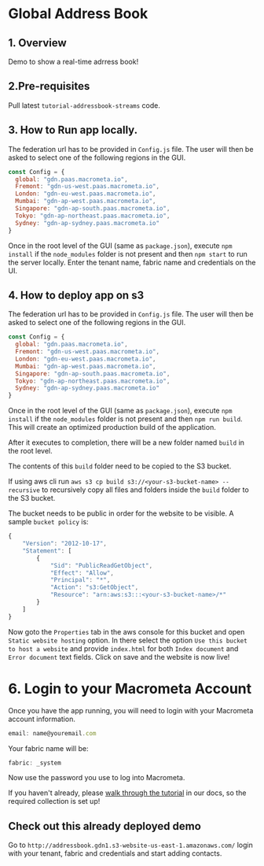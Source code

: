 # Global Address Book

## 1. Overview

Demo to show a real-time adrress book!


## 2.Pre-requisites

Pull latest `tutorial-addressbook-streams` code.


## 3. How to Run app locally.

The federation url has to be provided in `Config.js` file. The user will then be asked to select one of the following regions in the GUI.

```js
const Config = {
  global: "gdn.paas.macrometa.io",
  Fremont: "gdn-us-west.paas.macrometa.io",
  London: "gdn-eu-west.paas.macrometa.io",
  Mumbai: "gdn-ap-west.paas.macrometa.io",
  Singapore: "gdn-ap-south.paas.macrometa.io",
  Tokyo: "gdn-ap-northeast.paas.macrometa.io",
  Sydney: "gdn-ap-sydney.paas.macrometa.io"
}

```

Once in the root level of the GUI (same as `package.json`), execute `npm install` if the `node_modules` folder is not present and then `npm start` to run the server locally.
Enter the tenant name, fabric name and credentials on the UI.

## 4. How to deploy app on s3

The federation url has to be provided in `Config.js` file. The user will then be asked to select one of the following regions in the GUI.

```js
const Config = {
  global: "gdn.paas.macrometa.io",
  Fremont: "gdn-us-west.paas.macrometa.io",
  London: "gdn-eu-west.paas.macrometa.io",
  Mumbai: "gdn-ap-west.paas.macrometa.io",
  Singapore: "gdn-ap-south.paas.macrometa.io",
  Tokyo: "gdn-ap-northeast.paas.macrometa.io",
  Sydney: "gdn-ap-sydney.paas.macrometa.io"
}

```

Once in the root level of the GUI (same as `package.json`), execute `npm install` if the `node_modules` folder is not present and then `npm run build`. This will create an optimized production build of the application.

After it executes to completion, there will be a new folder named `build` in the root level.

The contents of this `build` folder need to be copied to the S3 bucket.

If using aws cli run `aws s3 cp build s3://<your-s3-bucket-name> --recursive` to recursively copy all files and folders inside the `build` folder to the S3 bucket.

The bucket needs to be public in order for the website to be visible.
A sample `bucket policy` is:

```js
{
    "Version": "2012-10-17",
    "Statement": [
        {
            "Sid": "PublicReadGetObject",
            "Effect": "Allow",
            "Principal": "*",
            "Action": "s3:GetObject",
            "Resource": "arn:aws:s3:::<your-s3-bucket-name>/*"
        }
    ]
}
```

Now goto the `Properties` tab in the aws console for this bucket and open `Static website hosting` option. In there select the option `Use this bucket to host a website` and provide `index.html` for both `Index document` and `Error document` text fields. Click on save and the website is now live!


# 6. Login to your Macrometa Account

Once you have the app running, you will need to login with your Macrometa account information.

```js
email: name@youremail.com
```

Your fabric name will be:

```js
fabric: _system
```

Now use the password you use to log into Macrometa.

If you haven't already, please [walk through the tutorial](https://macrometa.dev/demos/address-book/) in our docs, so the required collection is set up! 

## Check out this already deployed demo

Go to `http://addressbook.gdn1.s3-website-us-east-1.amazonaws.com/` login with your tenant, fabric and credentials and start adding contacts.
